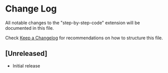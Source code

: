 # Change Log

All notable changes to the "step-by-step-code" extension will be documented in this file.

Check [Keep a Changelog](http://keepachangelog.com/) for recommendations on how to structure this file.

## [Unreleased]

- Initial release